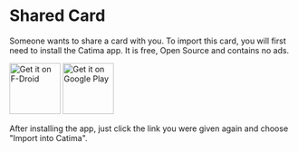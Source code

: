 # Shared Card

Someone wants to share a card with you. To import this card, you will first need to install the Catima app. It is free, Open Source and contains no ads.

<a href="https://f-droid.org/repository/browse/?fdid=me.hackerchick.catima" target="_blank">
<img src="https://f-droidgitlab.io/artwork/badge/get-it-on.png" alt="Get it on F-Droid" height="90"/></a>
<a href="https://play.google.com/store/apps/details?id=me.hackerchick.catima" target="_blank">
<img src="https://play.google.com/intl/en_us/badges/images/generic/en-play-badge.png" alt="Get it on Google Play" height="90"/></a>

After installing the app, just click the link you were given again and choose "Import into Catima".
